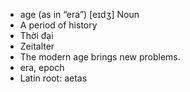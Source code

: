 - age (as in “era”)	[eɪdʒ]	Noun
- A period of history
- Thời đại
- Zeitalter
- The modern age brings new problems.
- era, epoch
- Latin root: aetas